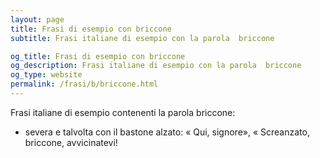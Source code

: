 ```yaml
---
layout: page
title: Frasi di esempio con briccone 
subtitle: Frasi italiane di esempio con la parola  briccone

og_title: Frasi di esempio con briccone 
og_description: Frasi italiane di esempio con la parola  briccone
og_type: website
permalink: /frasi/b/briccone.html
---
```


Frasi italiane di esempio contenenti la parola briccone:


- severa e talvolta con il bastone alzato: « Qui, signore», « Screanzato, briccone, avvicinatevi!
